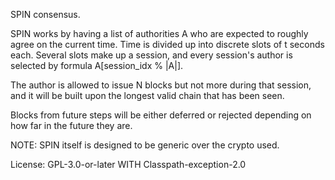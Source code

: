 SPIN consensus.

SPIN works by having a list of authorities A who are expected to roughly
agree on the current time. Time is divided up into discrete slots of t
seconds each. Several slots make up a session, and every session's author is 
selected by formula A[session_idx % |A|].

The author is allowed to issue N blocks but not more during that session,
and it will be built upon the longest valid chain that has been seen.

Blocks from future steps will be either deferred or rejected depending on how
far in the future they are.

NOTE: SPIN itself is designed to be generic over the crypto used.

License: GPL-3.0-or-later WITH Classpath-exception-2.0
